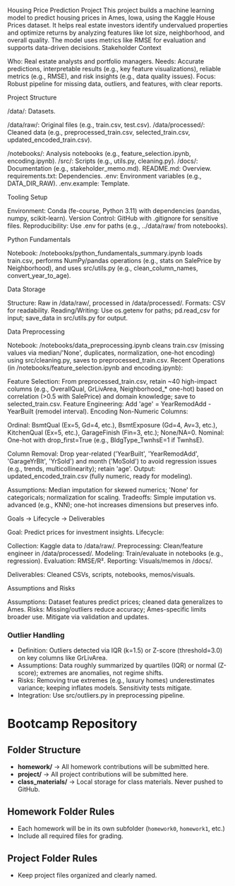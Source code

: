 

Housing Price Prediction Project
This project builds a machine learning model to predict housing prices in Ames, Iowa, using the Kaggle House Prices dataset. It helps real estate investors identify undervalued properties and optimize returns by analyzing features like lot size, neighborhood, and overall quality. The model uses metrics like RMSE for evaluation and supports data-driven decisions.
Stakeholder Context

Who: Real estate analysts and portfolio managers.
Needs: Accurate predictions, interpretable results (e.g., key feature visualizations), reliable metrics (e.g., RMSE), and risk insights (e.g., data quality issues).
Focus: Robust pipeline for missing data, outliers, and features, with clear reports.

Project Structure

/data/: Datasets.

/data/raw/: Original files (e.g., train.csv, test.csv).
/data/processed/: Cleaned data (e.g., preprocessed_train.csv, selected_train.csv, updated_encoded_train.csv).


/notebooks/: Analysis notebooks (e.g., feature_selection.ipynb, encoding.ipynb).
/src/: Scripts (e.g., utils.py, cleaning.py).
/docs/: Documentation (e.g., stakeholder_memo.md).
README.md: Overview.
requirements.txt: Dependencies.
.env: Environment variables (e.g., DATA_DIR_RAW).
.env.example: Template.

Tooling Setup

Environment: Conda (fe-course, Python 3.11) with dependencies (pandas, numpy, scikit-learn).
Version Control: GitHub with .gitignore for sensitive files.
Reproducibility: Use .env for paths (e.g., ../data/raw/ from notebooks).

Python Fundamentals

Notebook: /notebooks/python_fundamentals_summary.ipynb loads train.csv, performs NumPy/pandas operations (e.g., stats on SalePrice by Neighborhood), and uses src/utils.py (e.g., clean_column_names, convert_year_to_age).

Data Storage

Structure: Raw in /data/raw/, processed in /data/processed/.
Formats: CSV for readability.
Reading/Writing: Use os.getenv for paths; pd.read_csv for input; save_data in src/utils.py for output.

Data Preprocessing

Notebook: /notebooks/data_preprocessing.ipynb cleans train.csv (missing values via median/'None', duplicates, normalization, one-hot encoding) using src/cleaning.py, saves to preprocessed_train.csv.
Recent Operations (in /notebooks/feature_selection.ipynb and encoding.ipynb):

Feature Selection: From preprocessed_train.csv, retain ~40 high-impact columns (e.g., OverallQual, GrLivArea, Neighborhood_* one-hot) based on correlation (>0.5 with SalePrice) and domain knowledge; save to selected_train.csv.
Feature Engineering: Add 'age' = YearRemodAdd - YearBuilt (remodel interval).
Encoding Non-Numeric Columns:

Ordinal: BsmtQual (Ex=5, Gd=4, etc.), BsmtExposure (Gd=4, Av=3, etc.), KitchenQual (Ex=5, etc.), GarageFinish (Fin=3, etc.); None/NA=0.
Nominal: One-hot with drop_first=True (e.g., BldgType_TwnhsE=1 if TwnhsE).


Column Removal: Drop year-related ('YearBuilt', 'YearRemodAdd', 'GarageYrBlt', 'YrSold') and month ('MoSold') to avoid regression issues (e.g., trends, multicollinearity); retain 'age'.
Output: updated_encoded_train.csv (fully numeric, ready for modeling).


Assumptions: Median imputation for skewed numerics; 'None' for categoricals; normalization for scaling.
Tradeoffs: Simple imputation vs. advanced (e.g., KNN); one-hot increases dimensions but preserves info.

Goals → Lifecycle → Deliverables

Goal: Predict prices for investment insights.
Lifecycle:

Collection: Kaggle data to /data/raw/.
Preprocessing: Clean/feature engineer in /data/processed/.
Modeling: Train/evaluate in notebooks (e.g., regression).
Evaluation: RMSE/R².
Reporting: Visuals/memos in /docs/.


Deliverables: Cleaned CSVs, scripts, notebooks, memos/visuals.

Assumptions and Risks

Assumptions: Dataset features predict prices; cleaned data generalizes to Ames.
Risks: Missing/outliers reduce accuracy; Ames-specific limits broader use. Mitigate via validation and updates.


### Outlier Handling
- Definition: Outliers detected via IQR (k=1.5) or Z-score (threshold=3.0) on key columns like GrLivArea.
- Assumptions: Data roughly summarized by quartiles (IQR) or normal (Z-score); extremes are anomalies, not regime shifts.
- Risks: Removing true extremes (e.g., luxury homes) underestimates variance; keeping inflates models. Sensitivity tests mitigate.
- Integration: Use src/outliers.py in preprocessing pipeline.

# Bootcamp Repository
## Folder Structure
- **homework/** → All homework contributions will be submitted here.
- **project/** → All project contributions will be submitted here.
- **class_materials/** → Local storage for class materials. Never pushed to
GitHub.

## Homework Folder Rules
- Each homework will be in its own subfolder (`homework0`, `homework1`, etc.)
- Include all required files for grading.
## Project Folder Rules
- Keep project files organized and clearly named.

